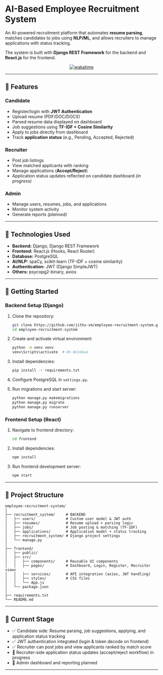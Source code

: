 # AI-Based Employee Recruitment System

An AI-powered recruitment platform that automates **resume parsing**, matches candidates to jobs using **NLP/ML**, and allows recruiters to manage applications with status tracking.

The system is built with **Django REST Framework** for the backend and **React.js** for the frontend.

<div align="center">

[![wakatime](https://wakatime.com/badge/user/e952d4d7-b591-4f25-9cc5-372f864cae94/project/df2f9293-2278-4594-8392-c00568fea153.svg)](https://wakatime.com/badge/user/e952d4d7-b591-4f25-9cc5-372f864cae94/project/df2f9293-2278-4594-8392-c00568fea153)

</div>

---

## 🔧 Features

### Candidate

* Register/login with **JWT Authentication**
* Upload resume (PDF/DOC/DOCX)
* Parsed resume data displayed on dashboard
* Job suggestions using **TF-IDF + Cosine Similarity**
* Apply to jobs directly from dashboard
* Track **application status** (e.g., Pending, Accepted, Rejected)

### Recruiter

* Post job listings
* View matched applicants with ranking
* Manage applications (**Accept/Reject**)
* Application status updates reflected on candidate dashboard *(in progress)*

### Admin

* Manage users, resumes, jobs, and applications
* Monitor system activity
* Generate reports *(planned)*

---

## 🧰 Technologies Used

* **Backend:** Django, Django REST Framework
* **Frontend:** React.js (Hooks, React Router)
* **Database:** PostgreSQL
* **AI/NLP:** spaCy, scikit-learn (TF-IDF + cosine similarity)
* **Authentication:** JWT (Django SimpleJWT)
* **Others:** psycopg2-binary, axios

---

## 🚀 Getting Started

### Backend Setup (Django)

1. Clone the repository:

   ```bash
   git clone https://github.com/jithu-sm/employee-recruitment-system.git
   cd employee-recruitment-system
   ```

2. Create and activate virtual environment:

   ```bash
   python -m venv venv
   venv\Scripts\activate  # On Windows
   ```

3. Install dependencies:

   ```bash
   pip install -r requirements.txt
   ```

4. Configure PostgreSQL in `settings.py`.

5. Run migrations and start server:

   ```bash
   python manage.py makemigrations
   python manage.py migrate
   python manage.py runserver
   ```

### Frontend Setup (React)

1. Navigate to frontend directory:

   ```bash
   cd frontend
   ```

2. Install dependencies:

   ```bash
   npm install
   ```

3. Run frontend development server:

   ```bash
   npm start
   ```

---

## 📂 Project Structure

```
employee-recruitment-system/
│
├── recruitment_system/     # BACKEND
│   ├── users/              # Custom user model & JWT auth
│   ├── resumes/            # Resume upload + parsing logic
│   ├── jobs/               # Job posting & matching (TF-IDF)
│   ├── applications/       # Application model + status tracking
│   ├── recruitment_system/ # Django project settings
│   └── manage.py
│
├── frontend/
│   ├── public/
│   ├── src/
│   │   ├── components/     # Reusable UI components
│   │   ├── pages/          # Dashboard, Login, Register, Recruiter views
│   │   ├── services/       # API integration (axios, JWT handling)
│   │   ├── styles/         # CSS files
│   │   └── App.js
│   └── package.json
│
├── requirements.txt
└── README.md
```

---

## 📌 Current Stage

* ✅ Candidate side: Resume parsing, job suggestions, applying, and application status tracking
* ✅ JWT authentication integrated (login & token decode on frontend)
* ✅ Recruiter can post jobs and view applicants ranked by match score
* 🚧 Recruiter-side application status updates (accept/reject workflow) in progress
* 🚧 Admin dashboard and reporting planned

---
